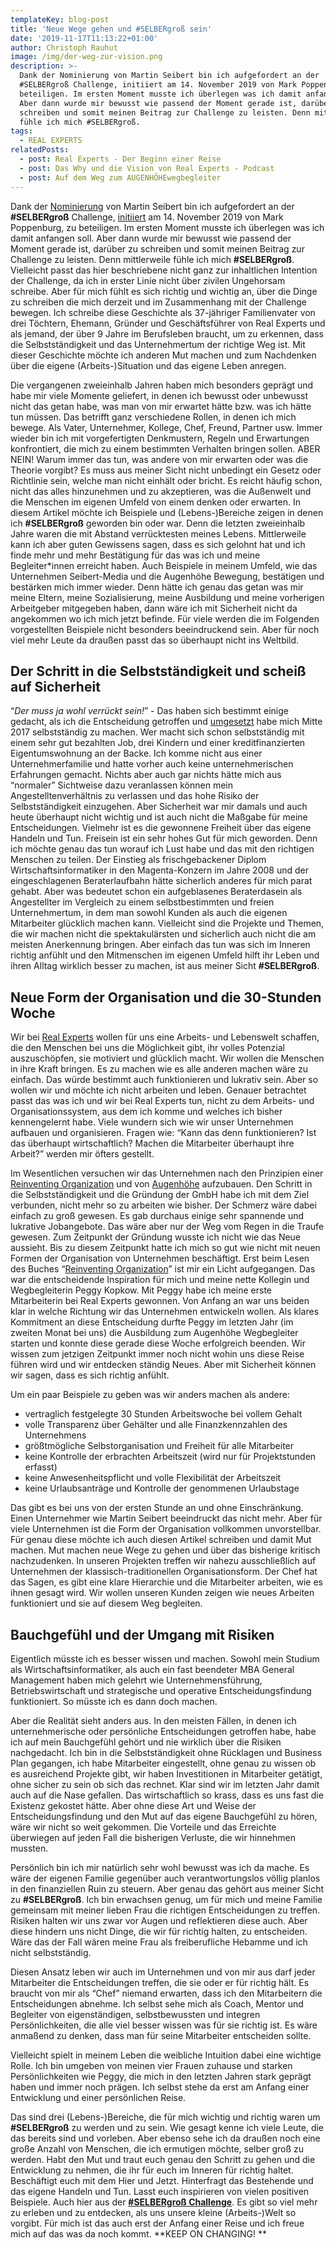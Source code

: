 ```yaml
---
templateKey: blog-post
title: 'Neue Wege gehen und #SELBERgroß sein'
date: '2019-11-17T11:13:22+01:00'
author: Christoph Rauhut
image: /img/der-weg-zur-vision.png
description: >-
  Dank der Nominierung von Martin Seibert bin ich aufgefordert an der
  #SELBERgroß Challenge, initiiert am 14. November 2019 von Mark Poppenburg, zu
  beteiligen. Im ersten Moment musste ich überlegen was ich damit anfangen soll.
  Aber dann wurde mir bewusst wie passend der Moment gerade ist, darüber zu
  schreiben und somit meinen Beitrag zur Challenge zu leisten. Denn mittlerweile
  fühle ich mich #SELBERgroß.
tags:
  - REAL EXPERTS
relatedPosts:
  - post: Real Experts - Der Beginn einer Reise
  - post: Das Why und die Vision von Real Experts - Podcast
  - post: Auf dem Weg zum AUGENHÖHEwegbegleiter
---
```

Dank der [Nominierung](https://twitter.com/mseibert/status/1195601307522027520) von Martin Seibert bin ich aufgefordert an der **\#SELBERgroß** Challenge, [initiiert](https://twitter.com/MarkPoppenborg/status/1194863899436298240) am 14. November 2019 von Mark Poppenburg, zu beteiligen. Im ersten Moment musste ich überlegen was ich damit anfangen soll. Aber dann wurde mir bewusst wie passend der Moment gerade ist, darüber zu schreiben und somit meinen Beitrag zur Challenge zu leisten. Denn mittlerweile fühle ich mich **\#SELBERgroß**. Vielleicht passt das hier beschriebene nicht ganz zur inhaltlichen Intention der Challenge, da ich in erster Linie nicht über zivilen Ungehorsam schreibe. Aber für mich fühlt es sich richtig und wichtig an, über die Dinge zu schreiben die mich derzeit und im Zusammenhang mit der Challenge bewegen. Ich schreibe diese Geschichte als 37-jähriger Familienvater von drei Töchtern, Ehemann, Gründer und Geschäftsführer von Real Experts und als jemand, der über 9 Jahre im Berufsleben braucht, um zu erkennen, dass die Selbstständigkeit und das Unternehmertum der richtige Weg ist. Mit dieser Geschichte möchte ich anderen Mut machen und zum Nachdenken über die eigene (Arbeits-)Situation und das eigene Leben anregen. 

Die vergangenen zweieinhalb Jahren haben mich besonders geprägt und habe mir viele Momente geliefert, in denen ich bewusst oder unbewusst nicht das getan habe, was man von mir erwartet hätte bzw. was ich hätte tun müssen. Das betrifft ganz verschiedene Rollen, in denen ich mich bewege. Als Vater, Unternehmer, Kollege, Chef, Freund, Partner usw. Immer wieder bin ich mit vorgefertigten Denkmustern, Regeln und Erwartungen konfrontiert, die mich zu einem bestimmten Verhalten bringen sollen. ABER NEIN! Warum immer das tun, was andere von mir erwarten oder was die Theorie vorgibt? Es muss aus meiner Sicht nicht unbedingt ein Gesetz oder Richtlinie sein, welche man nicht einhält oder bricht. Es reicht häufig schon, nicht das alles hinzunehmen und zu akzeptieren, was die Außenwelt und die Menschen im eigenen Umfeld von einem denken oder erwarten. In diesem Artikel möchte ich Beispiele und (Lebens-)Bereiche zeigen in denen ich **\#SELBERgroß** geworden bin oder war. Denn die letzten zweieinhalb Jahre waren die mit Abstand verrücktesten meines Lebens. Mittlerweile kann ich aber guten Gewissens sagen, dass es sich gelohnt hat und ich finde mehr und mehr Bestätigung für das was ich und meine Begleiter*innen erreicht haben. Auch Beispiele in meinem Umfeld, wie das Unternehmen Seibert-Media und die Augenhöhe Bewegung, bestätigen und bestärken mich immer wieder. Denn hätte ich genau das getan was mir meine Eltern, meine Sozialisierung, meine Ausbildung und meine vorherigen Arbeitgeber mitgegeben haben, dann wäre ich mit Sicherheit nicht da angekommen wo ich mich jetzt befinde. Für viele werden die im Folgenden vorgestellten Beispiele nicht besonders beeindruckend sein. Aber für noch viel mehr Leute da draußen passt das so überhaupt nicht ins Weltbild. 

## Der Schritt in die Selbstständigkeit und scheiß auf Sicherheit

“_Der muss ja wohl verrückt sein!_” - Das haben sich bestimmt einige gedacht, als ich die Entscheidung getroffen und [umgesetzt](https://www.realexperts.de/blog/2018-12-02-real-experts-der-beginn-einer-reise/) habe mich Mitte 2017 selbstständig zu machen. Wer macht sich schon selbstständig mit einem sehr gut bezahlten Job, drei Kindern und einer kreditfinanzierten Eigentumswohnung an der Backe. Ich komme nicht aus einer Unternehmerfamilie und hatte vorher auch keine unternehmerischen Erfahrungen gemacht. Nichts aber auch gar nichts hätte mich aus “normaler” Sichtweise dazu veranlassen können mein Angestelltenverhältnis zu verlassen und das hohe Risiko der Selbstständigkeit einzugehen. Aber Sicherheit war mir damals und auch heute überhaupt nicht wichtig und ist auch nicht die Maßgabe für meine Entscheidungen. Vielmehr ist es die gewonnene Freiheit über das eigene Handeln und Tun. Freisein ist ein sehr hohes Gut für mich geworden. Denn ich möchte genau das tun worauf ich Lust habe und das mit den richtigen Menschen zu teilen. Der Einstieg als frischgebackener Diplom Wirtschaftsinformatiker in den Magenta-Konzern im Jahre 2008 und der eingeschlagenen Beraterlaufbahn hätte sicherlich anderes für mich parat gehabt. Aber was bedeutet schon ein aufgeblasenes Beraterdasein als Angestellter im Vergleich zu einem selbstbestimmten und freien Unternehmertum, in dem man sowohl Kunden als auch die eigenen Mitarbeiter glücklich machen kann. Vielleicht sind die Projekte und Themen, die wir machen nicht die spektakulärsten und sicherlich auch nicht die am meisten Anerkennung bringen. Aber einfach das tun was sich im Inneren richtig anfühlt und den Mitmenschen im eigenen Umfeld hilft ihr Leben und ihren Alltag wirklich besser zu machen, ist aus meiner Sicht **\#SELBERgroß**. 

## Neue Form der Organisation und die 30-Stunden Woche

Wir bei [Real Experts](https://www.realexperts.de/) wollen für uns eine Arbeits- und Lebenswelt schaffen, die den Menschen bei uns die Möglichkeit gibt, ihr volles Potenzial auszuschöpfen, sie motiviert und glücklich macht. Wir wollen die Menschen in ihre Kraft bringen. Es zu machen wie es alle anderen machen wäre zu einfach. Das würde bestimmt auch funktionieren und lukrativ sein. Aber so wollen wir und möchte ich nicht arbeiten und leben. Genauer betrachtet passt das was ich und wir bei Real Experts tun, nicht zu dem Arbeits- und Organisationssystem, aus dem ich komme und welches ich bisher kennengelernt habe. Viele wundern sich wie wir unser Unternehmen aufbauen und organisieren. Fragen wie: “Kann das denn funktionieren? Ist das überhaupt wirtschaftlich? Machen die Mitarbeiter überhaupt ihre Arbeit?” werden mir öfters gestellt. 

Im Wesentlichen versuchen wir das Unternehmen nach den Prinzipien einer [Reinventing Organization](https://www.reinventingorganizations.com/) und von [Augenhöhe](http://augenhoehe-film.de/) aufzubauen. Den Schritt in die Selbstständigkeit und die Gründung der GmbH habe ich mit dem Ziel verbunden, nicht mehr so zu arbeiten wie bisher. Der Schmerz wäre dabei einfach zu groß gewesen. Es gab durchaus einige sehr spannende und lukrative Jobangebote. Das wäre aber nur der Weg vom Regen in die Traufe gewesen. Zum Zeitpunkt der Gründung wusste ich nicht wie das Neue aussieht. Bis zu diesem Zeitpunkt hatte ich mich so gut wie nicht mit neuen Formen der Organisation von Unternehmen beschäftigt. Erst beim Lesen des Buches “[Reinventing Organization](https://www.reinventingorganizations.com/)” ist mir ein Licht aufgegangen. Das war die entscheidende Inspiration für mich und meine nette Kollegin und Wegbegleiterin Peggy Kopkow. Mit Peggy habe ich meine erste Mitarbeiterin bei Real Experts gewonnen. Von Anfang an war uns beiden klar in welche Richtung wir das Unternehmen entwickeln wollen. Als klares Kommitment an diese Entscheidung durfte Peggy im letzten Jahr (im zweiten Monat bei uns) die Ausbildung zum Augenhöhe Wegbegleiter starten und konnte diese gerade diese Woche erfolgreich beenden. Wir wissen zum jetzigen Zeitpunkt immer noch nicht wohin uns diese Reise führen wird und wir entdecken ständig Neues. Aber mit Sicherheit können wir sagen, dass es sich richtig anfühlt. 

Um ein paar Beispiele zu geben was wir anders machen als andere:

* vertraglich festgelegte 30 Stunden Arbeitswoche bei vollem Gehalt
* volle Transparenz über Gehälter und alle Finanzkennzahlen des Unternehmens
* größtmögliche Selbstorganisation und Freiheit für alle Mitarbeiter
* keine Kontrolle der erbrachten Arbeitszeit (wird nur für Projektstunden erfasst)
* keine Anwesenheitspflicht und volle Flexibilität der Arbeitszeit
* keine Urlaubsanträge und Kontrolle der genommenen Urlaubstage

Das gibt es bei uns von der ersten Stunde an und ohne Einschränkung. Einen Unternehmer wie Martin Seibert beeindruckt das nicht mehr. Aber für viele Unternehmen ist die Form der Organisation vollkommen unvorstellbar. Für genau diese möchte ich auch diesen Artikel schreiben und damit Mut machen. Mut machen neue Wege zu gehen und über das bisherige kritisch nachzudenken. In unseren Projekten treffen wir nahezu ausschließlich auf Unternehmen der klassisch-traditionellen Organisationsform. Der Chef hat das Sagen, es gibt eine klare Hierarchie und die Mitarbeiter arbeiten, wie es ihnen gesagt wird. Wir wollen unseren Kunden zeigen wie neues Arbeiten funktioniert und sie auf diesem Weg begleiten. 

## Bauchgefühl und der Umgang mit Risiken

Eigentlich müsste ich es besser wissen und machen. Sowohl mein Studium als Wirtschaftsinformatiker, als auch ein fast beendeter MBA General Management haben mich gelehrt wie Unternehmensführung, Betriebswirtschaft und strategische und operative Entscheidungsfindung funktioniert. So müsste ich es dann doch machen. 

Aber die Realität sieht anders aus. In den meisten Fällen, in denen ich unternehmerische oder persönliche Entscheidungen getroffen habe, habe ich auf mein Bauchgefühl gehört und nie wirklich über die Risiken nachgedacht. Ich bin in die Selbstständigkeit ohne Rücklagen und Business Plan gegangen, ich habe Mitarbeiter eingestellt, ohne genau zu wissen ob es ausreichend Projekte gibt, wir haben Investitionen in Mitarbeiter getätigt, ohne sicher zu sein ob sich das rechnet. Klar sind wir im letzten Jahr damit auch auf die Nase gefallen. Das wirtschaftlich so krass, dass es uns fast die Existenz gekostet hätte. Aber ohne diese Art und Weise der Entscheidungsfindung und den Mut auf das eigene Bauchgefühl zu hören, wäre wir nicht so weit gekommen. Die Vorteile und das Erreichte überwiegen auf jeden Fall die bisherigen Verluste, die wir hinnehmen mussten. 

Persönlich bin ich mir natürlich sehr wohl bewusst was ich da mache. Es wäre der eigenen Familie gegenüber auch verantwortungslos völlig planlos in den finanziellen Ruin zu steuern. Aber genau das gehört aus meiner Sicht zu **\#SELBERgroß**. Ich bin erwachsen genug, um für mich und meine Familie gemeinsam mit meiner lieben Frau die richtigen Entscheidungen zu treffen. Risiken halten wir uns zwar vor Augen und reflektieren diese auch. Aber diese hindern uns nicht Dinge, die wir für richtig halten, zu entscheiden. Wäre das der Fall wären meine Frau als freiberufliche Hebamme und ich nicht selbstständig. 

Diesen Ansatz leben wir auch im Unternehmen und von mir aus darf jeder Mitarbeiter die Entscheidungen treffen, die sie oder er für richtig hält. Es braucht von mir als “Chef” niemand erwarten, dass ich den Mitarbeitern die Entscheidungen abnehme. Ich selbst sehe mich als Coach, Mentor und Begleiter von eigenständigen, selbstbewussten und integren Persönlichkeiten, die alle viel besser wissen was für sie richtig ist. Es wäre anmaßend zu denken, dass man für seine Mitarbeiter entscheiden sollte. 

Vielleicht spielt in meinem Leben die weibliche Intuition dabei eine wichtige Rolle. Ich bin umgeben von meinen vier Frauen zuhause und starken Persönlichkeiten wie Peggy, die mich in den letzten Jahren stark geprägt haben und immer noch prägen. Ich selbst stehe da erst am Anfang einer Entwicklung und einer persönlichen Reise.

Das sind drei (Lebens-)Bereiche, die für mich wichtig und richtig waren um **\#SELBERgroß** zu werden und zu sein. Wie gesagt kenne ich viele Leute, die das bereits sind und vorleben. Aber ebenso sehe ich da draußen noch eine große Anzahl von Menschen, die ich ermutigen möchte, selber groß zu werden. Habt den Mut und traut euch genau den Schritt zu gehen und die Entwicklung zu nehmen, die ihr für euch im Inneren für richtig haltet. Beschäftigt euch mit dem Hier und Jetzt. Hinterfragt das Bestehende und das eigene Handeln und Tun. Lasst euch inspirieren von vielen positiven Beispiele. Auch hier aus der [**\#SELBERgroß Challenge**](https://twitter.com/hashtag/SELBERgro%C3%9F). Es gibt so viel mehr zu erleben und zu entdecken, als uns unsere kleine (Arbeits-)Welt so vorgibt. Für mich ist das auch erst der Anfang einer Reise und ich freue mich auf das was da noch kommt. **KEEP ON CHANGING!**
